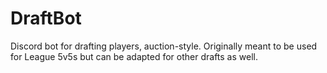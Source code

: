 # DraftBot
Discord bot for drafting players, auction-style.
Originally meant to be used for League 5v5s but can be adapted for other drafts as well.
